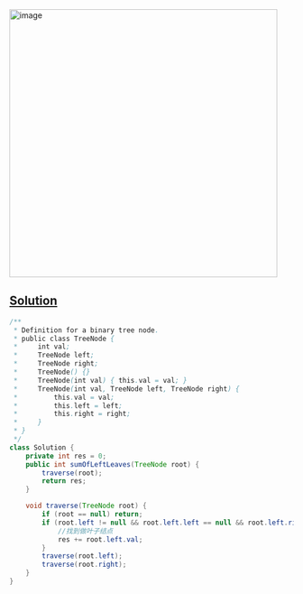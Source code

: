 <img width="475" alt="image" src="https://github.com/kkkkevx/DSA2/assets/108632304/6d194817-7a92-468e-9f40-5c049964bae1">

## [Solution](https://leetcode.cn/problems/sum-of-left-leaves/description/)

```java
/**
 * Definition for a binary tree node.
 * public class TreeNode {
 *     int val;
 *     TreeNode left;
 *     TreeNode right;
 *     TreeNode() {}
 *     TreeNode(int val) { this.val = val; }
 *     TreeNode(int val, TreeNode left, TreeNode right) {
 *         this.val = val;
 *         this.left = left;
 *         this.right = right;
 *     }
 * }
 */
class Solution {
    private int res = 0;
    public int sumOfLeftLeaves(TreeNode root) {
        traverse(root);
        return res;
    }  

    void traverse(TreeNode root) {
        if (root == null) return;
        if (root.left != null && root.left.left == null && root.left.right == null) {
            //找到做叶子结点
            res += root.left.val;
        }
        traverse(root.left);
        traverse(root.right);
    } 
}
```
